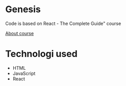 # Genesis
Code is based on React - The Complete Guide" course

[About course](https://www.udemy.com/course/react-the-complete-guide-incl-redux/?couponCode=KEEPLEARNING)


# Technologi used
- HTML
- JavaScript
- React
